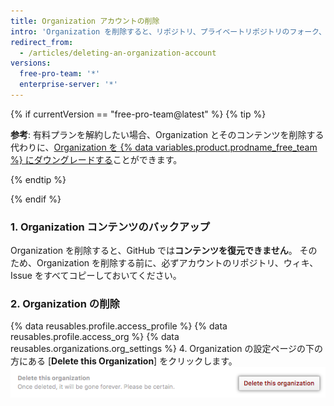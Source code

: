 ```yaml
---
title: Organization アカウントの削除
intro: 'Organization を削除すると、リポジトリ、プライベートリポジトリのフォーク、ウィキ、Issue、プルリクエスト、プロジェクトページや Organization ページもすべて削除されます。 {% if currentVersion == "free-pro-team@latest" %}The organization name becomes available for use on a new user or organization account, and your billing will end.{% endif %}'
redirect_from:
  - /articles/deleting-an-organization-account
versions:
  free-pro-team: '*'
  enterprise-server: '*'
---
```


{% if currentVersion == "free-pro-team@latest" %}
{% tip %}

**参考**: 有料プランを解約したい場合、Organization とそのコンテンツを削除する代わりに、[Organization を {% data variables.product.prodname_free_team %} にダウングレードする](/articles/downgrading-your-github-subscription)ことができます。

{% endtip %}

{% endif %}

### 1. Organization コンテンツのバックアップ

Organization を削除すると、GitHub では**コンテンツを復元できません**。 そのため、Organization を削除する前に、必ずアカウントのリポジトリ、ウィキ、Issue をすべてコピーしておいてください。

### 2. Organization の削除

{% data reusables.profile.access_profile %}
{% data reusables.profile.access_org %}
{% data reusables.organizations.org_settings %}
4. Organization の設定ページの下の方にある [**Delete this Organization**] をクリックします。 ![[Delete this organization] ボタン](/assets/images/help/settings/settings-organization-delete.png)
